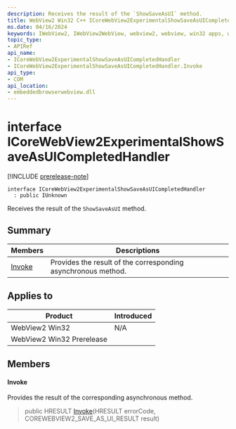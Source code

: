 ```yaml
---
description: Receives the result of the `ShowSaveAsUI` method.
title: WebView2 Win32 C++ ICoreWebView2ExperimentalShowSaveAsUICompletedHandler
ms.date: 04/16/2024
keywords: IWebView2, IWebView2WebView, webview2, webview, win32 apps, win32, edge, ICoreWebView2, ICoreWebView2Controller, browser control, edge html, ICoreWebView2ExperimentalShowSaveAsUICompletedHandler
topic_type: 
- APIRef
api_name:
- ICoreWebView2ExperimentalShowSaveAsUICompletedHandler
- ICoreWebView2ExperimentalShowSaveAsUICompletedHandler.Invoke
api_type:
- COM
api_location:
- embeddedbrowserwebview.dll
---
```


# interface ICoreWebView2ExperimentalShowSaveAsUICompletedHandler

[!INCLUDE [prerelease-note](../includes/prerelease-note.md)]

```
interface ICoreWebView2ExperimentalShowSaveAsUICompletedHandler
  : public IUnknown
```

Receives the result of the `ShowSaveAsUI` method.

## Summary

 Members                        | Descriptions
--------------------------------|---------------------------------------------
[Invoke](#invoke) | Provides the result of the corresponding asynchronous method.

## Applies to

Product                         | Introduced
--------------------------------|---------------------------------------------
WebView2 Win32            |    N/A
WebView2 Win32 Prerelease |    

## Members

#### Invoke

Provides the result of the corresponding asynchronous method.

> public HRESULT [Invoke](#invoke)(HRESULT errorCode, COREWEBVIEW2_SAVE_AS_UI_RESULT result)

